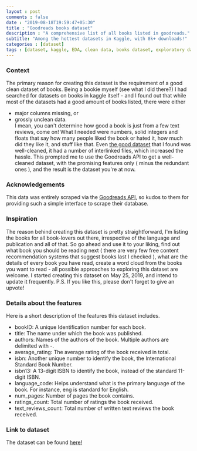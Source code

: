 ```yaml
---
layout : post
comments : false
date : "2019-08-18T19:59:47+05:30"
title : "Goodreads books dataset"
description : "A comprehensive list of all books listed in goodreads."
subtitle: "Among the hottest datasets in Kaggle, with 8k+ downloads!"
categories : [dataset]
tags : [dataset, kaggle, EDA, clean data, books dataset, exploratory data analysis, recommendation engine]
---
```


### Context
The primary reason for creating this dataset is the requirement of a good clean dataset of books. Being a bookie myself (see what I did there?) I had searched for datasets on books in kaggle itself - and I found out that while most of the datasets had a good amount of books listed, there were either 
 + major columns missing, or  
 + grossly unclean data.  
 I mean, you can't determine how good a book is just from a few text reviews, come on! What I needed were numbers, solid integers and floats that say how many people liked the book or hated it, how much did they like it, and stuff like that. Even [the good dataset](https://www.kaggle.com/zygmunt/goodbooks-10k#books.csv) that I found was well-cleaned, it had a number of interlinked files, which increased the hassle. This prompted me to use the Goodreads API to get a well-cleaned dataset, with the promising features only ( minus the redundant ones ), and the result is the dataset you're at now.

### Acknowledgements
This data was entirely scraped via the [Goodreads API](https://goodreads.com/api), so kudos to them for providing such a simple interface to scrape their database.

### Inspiration
The reason behind creating this dataset is pretty straightforward, I'm listing the books for all book-lovers out there, irrespective of the language and publication and all of that. So go ahead and use it to your liking, find out what book you should be reading next ( there are very few free content recommendation systems that suggest books last I checked ), what are the details of every book you have read, create a word cloud from the books you want to read - all possible approaches to exploring this dataset are welcome. I started creating this dataset on May 25, 2019, and intend to update it frequently. P.S. If you like this, please don't forget to give an upvote!

### Details about the features
Here is a short description of the features this dataset includes.

+ bookID: A unique Identification number for each book.
+ title: The name under which the book was published.
+ authors: Names of the authors of the book. Multiple authors are delimited with -.
+ average_rating: The average rating of the book received in total.
+ isbn: Another unique number to identify the book, the International Standard Book Number.
+ isbn13: A 13-digit ISBN to identify the book, instead of the standard 11-digit ISBN.
+ language_code: Helps understand what is the primary language of the book. For instance, eng is standard for English.
+ num_pages: Number of pages the book contains.
+ ratings_count: Total number of ratings the book received.
+ text_reviews_count: Total number of written text reviews the book received.


### Link to dataset
The dataset can be found [here!](https://www.kaggle.com/jealousleopard/goodreadsbooks)